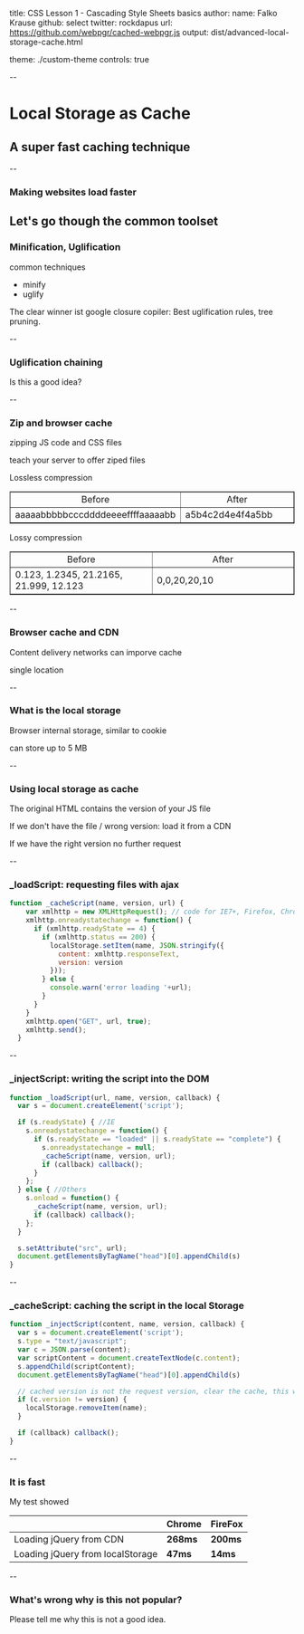 title: CSS Lesson 1 - Cascading Style Sheets basics
author:
  name: Falko Krause
  github: select
  twitter: rockdapus
  url: https://github.com/webpgr/cached-webpgr.js
output: dist/advanced-local-storage-cache.html
<!-- theme: select/cleaver-select-theme -->
theme: ./custom-theme
controls: true

--
# Local Storage as Cache
## A super fast caching technique

--
### Making websites load faster

Let's go though the common toolset 
--
### Minification, Uglification
common techniques
- minify
- uglify

The clear winner ist google closure copiler:
Best uglification rules, tree pruning.

--
### Uglification chaining

Is this a good idea?

--
### Zip and browser cache
zipping JS code and CSS files

teach your server to offer ziped files

Lossless compression
<table border="1">
  <tbody><tr>
    <td width="50%" align="center">Before</td>
    <td width="50%" align="center">After</td>
  </tr>
  <tr>
    <td width="50%">aaaaabbbbbcccddddeeeeffffaaaaabb</td>
    <td width="50%">a5b4c2d4e4f4a5bb</td>
  </tr>
</tbody></table>

Lossy compression
<table border="1">
  <tbody><tr>
    <td width="50%" align="center">Before</td>
    <td width="50%" align="center">After</td>
  </tr>
  <tr>
    <td width="50%">0.123, 1.2345, 21.2165, 21.999, 12.123</td>
    <td width="50%">0,0,20,20,10</td>
  </tr>
</tbody></table>

<!-- http://www.html5rocks.com/en/tutorials/speed/txt-compression/?redirect_from_locale=de
 -->

--
### Browser cache and CDN
Content delivery networks can imporve cache

single location

--
### What is the local storage
Browser internal storage, similar to cookie

can store up to 5 MB

--
### Using local storage as cache
The original HTML contains the version of your JS file

If we don't have the file / wrong version: load it from a CDN

If we have the right version no further request

--
### _loadScript: requesting files with ajax
```js
function _cacheScript(name, version, url) {
    var xmlhttp = new XMLHttpRequest(); // code for IE7+, Firefox, Chrome, Opera, Safari
    xmlhttp.onreadystatechange = function() {
      if (xmlhttp.readyState == 4) {
        if (xmlhttp.status == 200) {
          localStorage.setItem(name, JSON.stringify({
            content: xmlhttp.responseText,
            version: version
          }));
        } else {
          console.warn('error loading '+url);
        }
      }
    }
    xmlhttp.open("GET", url, true);
    xmlhttp.send();
  }
```
--
### _injectScript: writing the script into the DOM
```js
function _loadScript(url, name, version, callback) {
  var s = document.createElement('script');

  if (s.readyState) { //IE
    s.onreadystatechange = function() {
      if (s.readyState == "loaded" || s.readyState == "complete") {
        s.onreadystatechange = null;
        _cacheScript(name, version, url);
        if (callback) callback();
      }
    };
  } else { //Others
    s.onload = function() {
      _cacheScript(name, version, url);
      if (callback) callback();
    };
  }

  s.setAttribute("src", url);
  document.getElementsByTagName("head")[0].appendChild(s)
}
```
--
### _cacheScript: caching the script in the local Storage

```js
function _injectScript(content, name, version, callback) {
  var s = document.createElement('script');
  s.type = "text/javascript";
  var c = JSON.parse(content);
  var scriptContent = document.createTextNode(c.content);
  s.appendChild(scriptContent);
  document.getElementsByTagName("head")[0].appendChild(s)

  // cached version is not the request version, clear the cache, this will trigger a reload next time
  if (c.version != version) {
    localStorage.removeItem(name);
  }

  if (callback) callback();
}
```
--
### It is fast

My test showed
<table><thead>
<tr>
<th></th>
<th>Chrome</th>
<th>FireFox</th>
</tr>
</thead><tbody>
<tr>
<td>Loading jQuery from CDN</td>
<td><strong>268ms</strong></td>
<td><strong>200ms</strong></td>
</tr>
<tr>
<td>Loading jQuery from localStorage</td>
<td><strong>47ms</strong></td>
<td><strong>14ms</strong></td>
</tr>
</tbody></table>

--
### What's wrong why is this not popular?

Please tell me why this is not a good idea.
